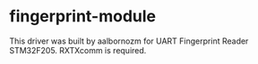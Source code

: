 # fingerprint-module
This driver was built by aalbornozm for UART Fingerprint Reader STM32F205. RXTXcomm is required.

